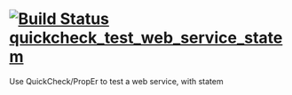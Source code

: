 # [![Build Status](https://travis-ci.org/fenollp/quickcheck_test_web_service_statem.svg?branch=master)](https://travis-ci.org/fenollp/quickcheck_test_web_service_statem) [quickcheck_test_web_service_statem](https://github.com/fenollp/quickcheck_test_web_service_statem)
Use QuickCheck/PropEr to test a web service, with statem

